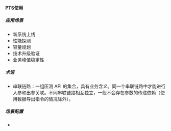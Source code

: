 #### PTS使用

##### 应用场景

+ 新系统上线
+ 性能探测
+ 容量规划
+ 技术升级验证
+ 业务峰值稳定性

##### 术语
+ 串联链路：一组压测 API 的集合，具有业务含义。同一个串联链路中才能进行入参和出参关联。不同串联链路相互独立，一般不会存在参数的传递依赖（使用数据导出指令的情况除外）。

##### 场景配置
+ 